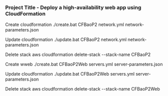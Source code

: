### Project Title - Deploy a high-availability web app using CloudFormation
Create cloudformation
	./create.bat CFBaoP2 network.yml network-parameters.json
	
Update cloudformation
	./update.bat CFBaoP2 network.yml network-parameters.json
	
Delete stack 
    aws cloudformation delete-stack --stack-name CFBaoP2


Create wweb
    ./create.bat CFBaoP2Web servers.yml server-parameters.json

	
Update cloudformation
    ./update.bat CFBaoP2Web servers.yml server-parameters.json
	
Delete stack 
    aws cloudformation delete-stack --stack-name CFBaoP2Web